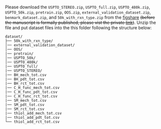 Please download the `USPTO_STEREO.zip`, `USPTO_full.zip`, `USPTO_480k.zip`, `USPTO_50k.zip`, `pretrain.zip`, `OOS.zip`, `external_validation_dataset.zip`, `benmark_dataset.zip`, and `50k_with_rxn_type.zip` from the [figshare](https://doi.org/10.6084/m9.figshare.28356077) ~~(before the manuscript is formally published, please vist the private [link](https://figshare.com/s/decc64a868ab64a93099))~~. Unzip the file and put dataset files into the this folder following the structure below:

```
dataset/
├── 50k_with_rxn_type/
│── external_validation_dataset/
│── OOS/
|── pretrain/
│── USPTO_50k/
│── USPTO_480k/
|── USPTO_full/
|── USPTO_STEREO/
|── BH_mech_tot.csv
|── BH_pdt_tot.csv
|── BH_rct_tot.csv
|── C_H_func_mech_tot.csv
|── C_H_func_pdt_tot.csv
|── C_H_func_rct_tot.csv
|── SM_mech_tot.csv
|── SM_pdt_tot.csv
|── SM_rct_tot.csv
|── thiol_add_mech_tot.csv
|── thiol_add_pdt_tot.csv
└── thiol_add_rct_tot.csv
```
